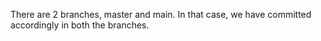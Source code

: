 There are 2 branches, master and main.
In that case, we have committed accordingly in both the branches.
